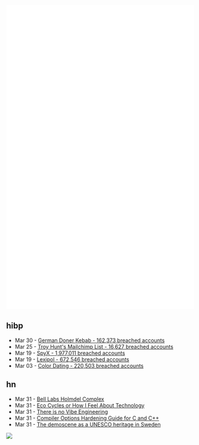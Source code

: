 ![Metrics](https://raw.githubusercontent.com/phixion/phixion/master/metrics.svg)

## hibp

<!--
for https://github.com/phixion/phixion/blob/main/.github/workflows/feeds.yml
-->
<!--START_SECTION:haveibeenpwnd-->
- Mar 30 - [German Doner Kebab - 162,373 breached accounts](https://haveibeenpwned.com/PwnedWebsites#GermanDonerKebab)
- Mar 25 - [Troy Hunt's Mailchimp List - 16,627 breached accounts](https://haveibeenpwned.com/PwnedWebsites#TroyHuntMailchimpList)
- Mar 19 - [SpyX - 1,977,011 breached accounts](https://haveibeenpwned.com/PwnedWebsites#SpyX)
- Mar 19 - [Lexipol - 672,546 breached accounts](https://haveibeenpwned.com/PwnedWebsites#Lexipol)
- Mar 03 - [Color Dating - 220,503 breached accounts](https://haveibeenpwned.com/PwnedWebsites#ColorDating)
<!--END_SECTION:haveibeenpwnd-->

## hn

<!--
for https://github.com/phixion/phixion/blob/main/.github/workflows/feeds.yml
-->
<!--START_SECTION:hn-->
- Mar 31 - [Bell Labs Holmdel Complex](https://en.wikipedia.org/wiki/Bell_Labs_Holmdel_Complex)
- Mar 31 - [Eco Cycles or How I Feel About Technology](https://maksimizmaylov.com/writing/eco-cycles/)
- Mar 31 - [There is no Vibe Engineering](https://serce.me/posts/2025-31-03-there-is-no-vibe-engineering)
- Mar 31 - [Compiler Options Hardening Guide for C and C++](https://best.openssf.org/Compiler-Hardening-Guides/Compiler-Options-Hardening-Guide-for-C-and-C++.html)
- Mar 31 - [The demoscene as a UNESCO heritage in Sweden](https://www.goto80.com/the-demoscene-as-a-unesco-heritage-in-sweden)
<!--END_SECTION:hn-->

<!--
for https://yhype.me
-->
![](https://hit.yhype.me/github/profile?user_id=13013670)
